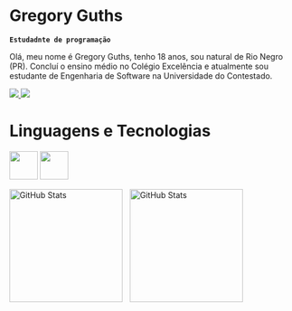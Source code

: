 # Gregory Guths

**`Estudadnte de programação`**

Olá, meu nome é Gregory Guths, tenho 18 anos, sou natural de Rio Negro (PR). Concluí o ensino médio no Colégio Excelência e atualmente sou estudante de Engenharia de Software na Universidade do Contestado.

<a href="https://www.linkedin.com/in/gregory-guths-521349345/" alvo="_em branco"><img src="https://img.shields.io/badge/-LinkedIn-%230077B5?style=for-the-badge&logo=linkedin&logoColor=white" alvo="_em branco">
</a>
<a href="https://www.youtube.com/@Guthsss" alvo="_em branco"><img src="https://img.shields.io/badge/YouTube-FF0000?style=for-the-badge&logo=youtube&logoColor=white" alvo="_em branco">
</a>

##

# Linguagens e Tecnologias


<img src="https://cdn.jsdelivr.net/gh/devicons/devicon@latest/icons/java/java-original.svg" width="50" height="50"
/>
<img src="https://cdn.jsdelivr.net/gh/devicons/devicon@latest/icons/html5/html5-original.svg" width="50" height="50" 
/>

<p>
 
  <img 
    align="left" 
    alt="GitHub Stats" 
    height="200" 
    style="padding-right: 10px;" 
    src="https://github-readme-stats.vercel.app/api?username=Guthsss&show_icons=true&theme=dark&include_all_commits=true&locale=pt-br" 
  />

<img 
      align="left" 
      alt="GitHub Stats" 
      height="200" 
      src="https://github-readme-stats.vercel.app/api/top-langs/?username=Guthsss&theme=dark&layout=compact&custom_title=Tecnologias&langs_count=9" 
  />

</p>





